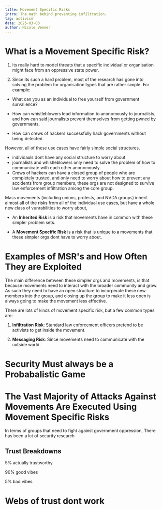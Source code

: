 ```yaml
---
title: Movement Specific Risks
intro: The math behind preventing infiltration.
tag: activism
date: 2025-03-03
author: Nicole Venner
---
```

# What is a Movement Specific Risk?


1. Its really hard to model threats that a specific individual or organisation might face from an oppressive state power.

2. Since its such a hard problem, most of the research has gone into solving the problem for organisation types that are rather simple. For example:

- What can you as an individual to free yourself from government survalience?

- How can whistleblowers lead information to anonomously to journalists, and how can said journalists prevent themselves from getting pwned by governments.

- How can crews of hackers successfully hack governments without being detected.

However, all of these use cases have fairly simple social structures, 

- individauls dont have any social structure to worry about 
- journalists and whistleblowers only need to solve the problem of how to communicate with each other anonomously. 
- Crews of hackers can have a closed group of people who are completely trusted, and only need to worry about how to prevent any accidents from group members, these orgs are not designed to survive law enforcement infiltration among the core group.

Mass movements (including unions, protests, and NVDA groups) inherit almost all of the risks from all of the individual use cases, but have a whole new class of vunrabilities to worry about,

- An **Inherited Risk** is a risk that movements have in common with these simpler problem sets. 

- A **Movement Specific Risk** is a risk that is unique to a movements that these simpler orgs dont have to worry about.


# Examples of MSR's and How Often They are Exploited

The main difference between these simpler orgs and movements, is that because movements need to interact with the broader community and grow. As such they need to have an open structure to incorperate these new members into the group, and closing up the group to make it less open is always going to make the movement less effective.


There are lots of kinds of movement specific risk, but a few common types are:


1. **Infiltration Risk**: Standard law enforcement officers pretend to be activists to get inside the movement.

2. **Messaging Risk**: Since movements need to communicate with the outside world. 



# Security Must always be a Probabalistic Game 






# The Vast Majority of Attacks Against Movements Are Executed Using Movement Specific Risks 


In terms of groups that need to fight against government oppression, 
There has been a lot of security research






## Trust Breakdowns 

5% actually trustworthy 


90% good vibes 


5% bad vibes 


# Webs of trust dont work 

 
